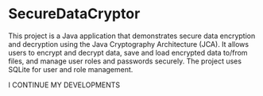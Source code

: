 # SecureDataCryptor
 This project is a Java application that demonstrates secure data encryption and decryption using the Java Cryptography Architecture (JCA). It allows users to encrypt and decrypt data, save and load encrypted data to/from files, and manage user roles and passwords securely. The project uses SQLite for user and role management.

 I CONTINUE MY DEVELOPMENTS
